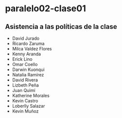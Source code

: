 # paralelo02-clase01
## Asistencia a las políticas de la clase
+ David Jurado
+ Ricardo Zaruma
+ Milca Valdez Flores
+ Kenny Aranda
+ Erick Lino
+ Omar Coello
+ Darwin Kuonqui
+ Natalia Ramírez
+ David Rivera
+ Lizbeth Peña
+ Juan Quimí
+ Katherine Morales
+ Kevin Castro
+ Loberlly Salazar
+ Kevin Muñoz
